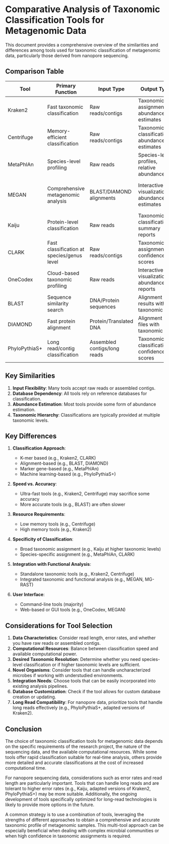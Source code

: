 # Comparative Analysis of Taxonomic Classification Tools for Metagenomic Data

This document provides a comprehensive overview of the similarities and differences among tools used for taxonomic classification of metagenomic data, particularly those derived from nanopore sequencing.

## Comparison Table

| Tool | Primary Function | Input Type | Output Type | Unique Features | Limitations |
|------|------------------|------------|-------------|-----------------|-------------|
| Kraken2 | Fast taxonomic classification | Raw reads/contigs | Taxonomic assignments, abundance estimates | Ultra-fast classification | Large memory requirements |
| Centrifuge | Memory-efficient classification | Raw reads/contigs | Taxonomic classifications, abundance estimates | Low memory usage | May sacrifice some accuracy for speed |
| MetaPhlAn | Species-level profiling | Raw reads | Species-level profiles, relative abundances | Uses clade-specific marker genes | Limited to known marker genes |
| MEGAN | Comprehensive metagenomic analysis | BLAST/DIAMOND alignments | Interactive visualizations, abundance estimates | Integrates taxonomic and functional analysis | Depends on pre-computed alignments |
| Kaiju | Protein-level classification | Raw reads | Taxonomic classifications, summary reports | Tolerant to sequencing errors | Limited to protein-coding regions |
| CLARK | Fast classification at species/genus level | Raw reads/contigs | Taxonomic assignments, confidence scores | Highly specific classifications | May struggle with novel organisms |
| OneCodex | Cloud-based taxonomic profiling | Raw reads | Interactive visualizations, abundance reports | User-friendly interface | Requires data upload to cloud |
| BLAST | Sequence similarity search | DNA/Protein sequences | Alignment results with taxonomic info | Widely used and flexible | Computationally intensive for large datasets |
| DIAMOND | Fast protein alignment | Protein/Translated DNA | Alignment files with taxonomic info | Ultra-fast protein alignments | Limited to protein sequences |
| PhyloPythiaS+ | Long read/contig classification | Assembled contigs/long reads | Taxonomic classifications, confidence scores | Optimized for long sequences | Requires training for best performance |

## Key Similarities

1. **Input Flexibility**: Many tools accept raw reads or assembled contigs.
2. **Database Dependency**: All tools rely on reference databases for classification.
3. **Abundance Estimation**: Most tools provide some form of abundance estimation.
4. **Taxonomic Hierarchy**: Classifications are typically provided at multiple taxonomic levels.

## Key Differences

1. **Classification Approach**:
   - K-mer based (e.g., Kraken2, CLARK)
   - Alignment-based (e.g., BLAST, DIAMOND)
   - Marker gene-based (e.g., MetaPhlAn)
   - Machine learning-based (e.g., PhyloPythiaS+)

2. **Speed vs. Accuracy**:
   - Ultra-fast tools (e.g., Kraken2, Centrifuge) may sacrifice some accuracy
   - More accurate tools (e.g., BLAST) are often slower

3. **Resource Requirements**:
   - Low memory tools (e.g., Centrifuge)
   - High memory tools (e.g., Kraken2)

4. **Specificity of Classification**:
   - Broad taxonomic assignment (e.g., Kaiju at higher taxonomic levels)
   - Species-specific assignment (e.g., MetaPhlAn, CLARK)

5. **Integration with Functional Analysis**:
   - Standalone taxonomic tools (e.g., Kraken2, Centrifuge)
   - Integrated taxonomic and functional analysis (e.g., MEGAN, MG-RAST)

6. **User Interface**:
   - Command-line tools (majority)
   - Web-based or GUI tools (e.g., OneCodex, MEGAN)

## Considerations for Tool Selection

1. **Data Characteristics**: Consider read length, error rates, and whether you have raw reads or assembled contigs.
2. **Computational Resources**: Balance between classification speed and available computational power.
3. **Desired Taxonomic Resolution**: Determine whether you need species-level classification or if higher taxonomic levels are sufficient.
4. **Novel Organisms**: Consider tools that can handle uncharacterized microbes if working with understudied environments.
5. **Integration Needs**: Choose tools that can be easily incorporated into existing analysis pipelines.
6. **Database Customization**: Check if the tool allows for custom database creation or updating.
7. **Long Read Compatibility**: For nanopore data, prioritize tools that handle long reads effectively (e.g., PhyloPythiaS+, adapted versions of Kraken2).

## Conclusion

The choice of taxonomic classification tools for metagenomic data depends on the specific requirements of the research project, the nature of the sequencing data, and the available computational resources. While some tools offer rapid classification suitable for real-time analysis, others provide more detailed and accurate classifications at the cost of increased computational time.

For nanopore sequencing data, considerations such as error rates and read length are particularly important. Tools that can handle long reads and are tolerant to higher error rates (e.g., Kaiju, adapted versions of Kraken2, PhyloPythiaS+) may be more suitable. Additionally, the ongoing development of tools specifically optimized for long-read technologies is likely to provide more options in the future.

A common strategy is to use a combination of tools, leveraging the strengths of different approaches to obtain a comprehensive and accurate taxonomic profile of metagenomic samples. This multi-tool approach can be especially beneficial when dealing with complex microbial communities or when high confidence in taxonomic assignments is required.
